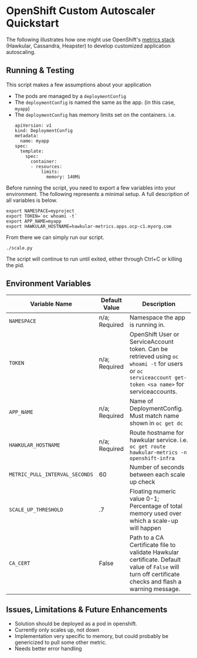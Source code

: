 # OpenShift Custom Autoscaler Quickstart

The following illustrates how one might use OpenShift's [metrics stack](https://docs.openshift.com/container-platform/3.11/install_config/cluster_metrics.html) (Hawkular, Cassandra, Heapster) to develop customized application autoscaling.

## Running & Testing

This script makes a few assumptions about your application

* The pods are managed by a `deploymentConfig`
* The `deploymentConfig` is named the same as the app. (in this case, `myapp`)
* The `deploymentConfig` has memory limits set on the containers. i.e.
  ```
  apiVersion: v1
  kind: DeploymentConfig
  metadata:
    name: myapp
  spec:
    template:
      spec:
        container:
        - resources:
            limits:
              memory: 140Mi

  ```

Before running the script, you need to export a few variables into your environment. The following represents a minimal setup. A full description of all variables is below.

```
export NAMESPACE=myproject
export TOKEN=`oc whoami -t`
export APP_NAME=myapp
export HAWKULAR_HOSTNAME=hawkular-metrics.apps.ocp-c1.myorg.com
```

From there we can simply run our script.

```
./scale.py
```

The script will continue to run until exited, either through Ctrl+C or killing the pid.

## Environment Variables

| Variable Name | Default Value | Description |
| --------------| ------------- | ----------- |
| `NAMESPACE` | n/a; Required | Namespace the app is running in. |
| `TOKEN` | n/a; Required | OpenShift User or ServiceAccount token. Can be retrieved using `oc whoami -t` for users or `oc serviceaccount get-token <sa name>` for serviceaccounts. |
| `APP_NAME` | n/a; Required | Name of DeploymentConfig. Must match name shown in `oc get dc` |
| `HAWKULAR_HOSTNAME` | n/a; Required | Route hostname for hawkular service. i.e. `oc get route hawkular-metrics -n openshift-infra` |
| `METRIC_PULL_INTERVAL_SECONDS` | 60 | Number of seconds between each scale up check |
| `SCALE_UP_THRESHOLD` | .7 | Floating numeric value 0-1; Percentage of total memory used over which a scale-up will happen |
| `CA_CERT` | False | Path to a CA Certificate file to validate Hawkular certificate. Default value of `False` will turn off certificate checks and flash a warning message. |



## Issues, Limitations & Future Enhancements

- Solution should be deployed as a pod in openshift.
- Currently only scales up, not down
- Implementation very specific to memory, but could probably be genericized to pull some other metric.
- Needs better error handling
